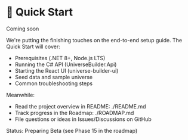  # 🚀 Quick Start

 Coming soon

 We're putting the finishing touches on the end-to-end setup guide. The Quick Start will cover:

 - Prerequisites (\.NET 8+, Node.js LTS)
 - Running the C# API (UniverseBuilder.Api)
 - Starting the React UI (universe-builder-ui)
 - Seed data and sample universe
 - Common troubleshooting steps

 Meanwhile:

 - Read the project overview in README: ./README.md
 - Track progress in the Roadmap: ./ROADMAP.md
 - File questions or ideas in Issues/Discussions on GitHub

 Status: Preparing Beta (see Phase 15 in the roadmap)
